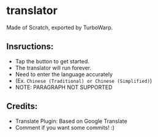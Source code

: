 # translator
Made of Scratch, exported by TurboWarp.

## Insructions:
- Tap the button to get started.
- The translator will run forever.
- Need to enter the language accurately 
- (Ex. `Chinese (Traditional) or Chinese (Simplified)`)
- NOTE: PARAGRAPH NOT SUPPORTED

## Credits: 
- Translate Plugin: Based on Google Translate
- Comment if you want some commits! :)
